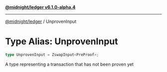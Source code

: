 [**@midnight/ledger v6.1.0-alpha.4**](../README.md)

***

[@midnight/ledger](../globals.md) / UnprovenInput

# Type Alias: UnprovenInput

```ts
type UnprovenInput = ZswapInput<PreProof>;
```

A type representing a transaction that has not been proven yet
